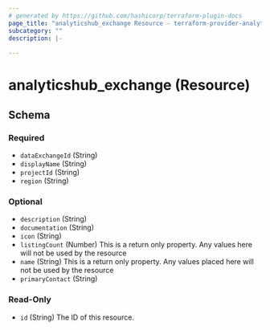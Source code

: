 ```yaml
---
# generated by https://github.com/hashicorp/terraform-plugin-docs
page_title: "analyticshub_exchange Resource - terraform-provider-analyticshub"
subcategory: ""
description: |-
  
---
```


# analyticshub_exchange (Resource)





<!-- schema generated by tfplugindocs -->
## Schema

### Required

- `dataExchangeId` (String)
- `displayName` (String)
- `projectId` (String)
- `region` (String)

### Optional

- `description` (String)
- `documentation` (String)
- `icon` (String)
- `listingCount` (Number) This is a return only property. Any values here will not be used by the resource
- `name` (String) This is a return only property. Any values placed here will not be used by the resource
- `primaryContact` (String)

### Read-Only

- `id` (String) The ID of this resource.


